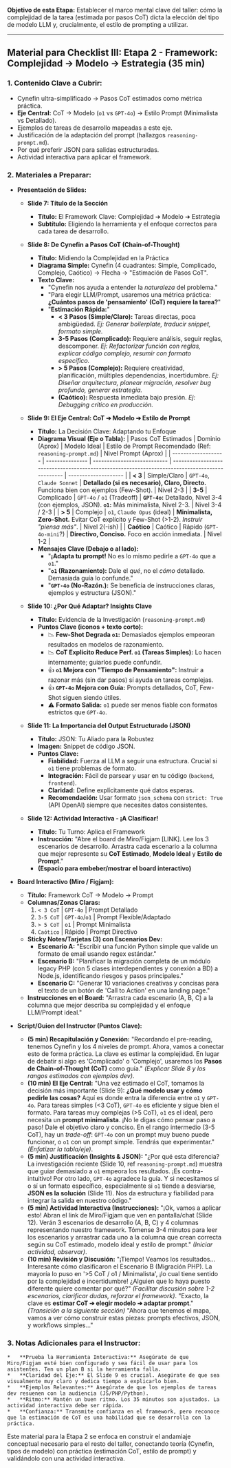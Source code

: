 **Objetivo de esta Etapa:** Establecer el marco mental clave del taller: cómo la complejidad de la tarea (estimada por pasos CoT) dicta la elección del tipo de modelo LLM y, crucialmente, el estilo de prompting a utilizar.

---

## Material para Checklist III: Etapa 2 - Framework: Complejidad -> Modelo -> Estrategia (35 min)

### 1. Contenido Clave a Cubrir:
*   Cynefin ultra-simplificado -> Pasos CoT estimados como métrica práctica.
*   **Eje Central:** CoT -> Modelo (`o1` vs `GPT-4o`) -> Estilo Prompt (Minimalista vs Detallado).
*   Ejemplos de tareas de desarrollo mapeadas a este eje.
*   Justificación de la adaptación del prompt (hallazgos `reasoning-prompt.md`).
*   Por qué preferir JSON para salidas estructuradas.
*   Actividad interactiva para aplicar el framework.

### 2. Materiales a Preparar:

*   **Presentación de Slides:**
    *   **Slide 7: Título de la Sección**
        *   **Título:** El Framework Clave: Complejidad ➔ Modelo ➔ Estrategia
        *   **Subtítulo:** Eligiendo la herramienta y el enfoque correctos para cada tarea de desarrollo.

    *   **Slide 8: De Cynefin a Pasos CoT (Chain-of-Thought)**
        *   **Título:** Midiendo la Complejidad en la Práctica
        *   **Diagrama Simple:** Cynefin (4 cuadrantes: Simple, Complicado, Complejo, Caótico) -> Flecha -> "Estimación de Pasos CoT".
        *   **Texto Clave:**
            *   "Cynefin nos ayuda a entender la *naturaleza* del problema."
            *   "Para elegir LLM/Prompt, usaremos una métrica práctica: **¿Cuántos pasos de 'pensamiento' (CoT) requiere la tarea?**"
            *   "**Estimación Rápida:**"
                *   **< 3 Pasos (Simple/Claro):** Tareas directas, poca ambigüedad. *Ej: Generar boilerplate, traducir snippet, formato simple.*
                *   **3-5 Pasos (Complicado):** Requiere análisis, seguir reglas, descomponer. *Ej: Refactorizar función con reglas, explicar código complejo, resumir con formato específico.*
                *   **> 5 Pasos (Complejo):** Requiere creatividad, planificación, múltiples dependencias, incertidumbre. *Ej: Diseñar arquitectura, planear migración, resolver bug profundo, generar estrategia.*
                *   **(Caótico):** Respuesta inmediata bajo presión. *Ej: Debugging crítico en producción.*

    *   **Slide 9: El Eje Central: CoT ➔ Modelo ➔ Estilo de Prompt**
        *   **Título:** La Decisión Clave: Adaptando tu Enfoque
        *   **Diagrama Visual (Eje o Tabla):**
            | Pasos CoT Estimados | Dominio (Aprox) | Modelo Ideal                | Estilo de Prompt Recomendado (Ref: `reasoning-prompt.md`)                                      | Nivel Prompt (Aprox) |
            | ------------------- | --------------- | --------------------------- | ---------------------------------------------------------------------------------------------- | -------------------- |
            | **< 3**             | Simple/Claro    | `GPT-4o`, `Claude Sonnet`   | **Detallado (si es necesario), Claro, Directo.** Funciona bien con ejemplos (Few-Shot).        | Nivel 2-3            |
            | **3-5**             | Complicado      | `GPT-4o` / `o1` (Tradeoff)  | **`GPT-4o`:** Detallado, Nivel 3-4 (con ejemplos, JSON). **`o1`:** Más minimalista, Nivel 2-3. | Nivel 3-4 / 2-3      |
            | **> 5**             | Complejo        | `o1`, `Claude Opus` (ideal) | **Minimalista, Zero-Shot.** Evitar CoT explícito y Few-Shot (>1-2). *Instruir "piensa más"*.   | Nivel 2(-ish)        |
            | **Caótico**         | Caótico         | Rápido (`GPT-4o-mini`?)     | **Directivo, Conciso.** Foco en acción inmediata.                                              | Nivel 1-2            |
        *   **Mensajes Clave (Debajo o al lado):**
            *   "**¡Adapta tu prompt!** No es lo mismo pedirle a `GPT-4o` que a `o1`."
            *   "**`o1` (Razonamiento):** Dale el *qué*, no el *cómo* detallado. Demasiada guía lo confunde."
            *   "**`GPT-4o` (No-Razón.):** Se beneficia de instrucciones claras, ejemplos y estructura (JSON)."

    *   **Slide 10: ¿Por Qué Adaptar? Insights Clave**
        *   **Título:** Evidencia de la Investigación (`reasoning-prompt.md`)
        *   **Puntos Clave (iconos + texto corto):**
            *   📉 **Few-Shot Degrada `o1`:** Demasiados ejemplos empeoran resultados en modelos de razonamiento.
            *   📉 **CoT Explícito Reduce Perf. `o1` (Tareas Simples):** Lo hacen internamente; guiarlos puede confundir.
            *   👍 **`o1` Mejora con "Tiempo de Pensamiento":** Instruir a razonar más (sin dar pasos) sí ayuda en tareas complejas.
            *   👍 **`GPT-4o` Mejora con Guía:** Prompts detallados, CoT, Few-Shot siguen siendo útiles.
            *   ⚠️ **Formato Salida:** `o1` puede ser menos fiable con formatos estrictos que `GPT-4o`.

    *   **Slide 11: La Importancia del Output Estructurado (JSON)**
        *   **Título:** JSON: Tu Aliado para la Robustez
        *   **Imagen:** Snippet de código JSON.
        *   **Puntos Clave:**
            *   **Fiabilidad:** Fuerza al LLM a seguir una estructura. Crucial si `o1` tiene problemas de formato.
            *   **Integración:** Fácil de parsear y usar en tu código (`backend`, `frontend`).
            *   **Claridad:** Define explícitamente qué datos esperas.
            *   **Recomendación:** Usar formato `json_schema` con `strict: True` (API OpenAI) siempre que necesites datos consistentes.

    *   **Slide 12: Actividad Interactiva - ¡A Clasificar!**
        *   **Título:** Tu Turno: Aplica el Framework
        *   **Instrucción:** "Abre el board de Miro/Figjam [LINK]. Lee los 3 escenarios de desarrollo. Arrastra cada escenario a la columna que mejor represente su **CoT Estimado**, **Modelo Ideal** y **Estilo de Prompt**."
        *   **(Espacio para embeber/mostrar el board interactivo)**

*   **Board Interactivo (Miro / Figjam):**
    *   **Título:** Framework CoT -> Modelo -> Prompt
    *   **Columnas/Zonas Claras:**
        1.  `< 3 CoT` | `GPT-4o` | Prompt Detallado
        2.  `3-5 CoT` | `GPT-4o`/`o1` | Prompt Flexible/Adaptado
        3.  `> 5 CoT` | `o1` | Prompt Minimalista
        4.  `Caótico` | Rápido | Prompt Directivo
    *   **Sticky Notes/Tarjetas (3) con Escenarios Dev:**
        *   **Escenario A:** "Escribir una función Python simple que valide un formato de email usando regex estándar."
        *   **Escenario B:** "Planificar la migración completa de un módulo legacy PHP (con 5 clases interdependientes y conexión a BD) a Node.js, identificando riesgos y pasos principales."
        *   **Escenario C:** "Generar 10 variaciones creativas y concisas para el texto de un botón de 'Call to Action' en una landing page."
    *   **Instrucciones en el Board:** "Arrastra cada escenario (A, B, C) a la columna que mejor describa su complejidad y el enfoque LLM/Prompt ideal."

*   **Script/Guion del Instructor (Puntos Clave):**
    *   **(5 min) Recapitulación y Conexión:** "Recordando el pre-reading, tenemos Cynefin y los 4 niveles de prompt. Ahora, vamos a conectar esto de forma práctica. La clave es estimar la complejidad. En lugar de debatir si algo es 'Complicado' o 'Complejo', usaremos los **Pasos de Chain-of-Thought (CoT)** como guía." *(Explicar Slide 8 y los rangos estimados con ejemplos dev)*.
    *   **(10 min) El Eje Central:** "Una vez estimado el CoT, tomamos la decisión más importante (Slide 9): **¿Qué modelo usar y cómo pedirle las cosas?** Aquí es donde entra la diferencia entre `o1` y `GPT-4o`. Para tareas simples (<3 CoT), `GPT-4o` es eficiente y sigue bien el formato. Para tareas muy complejas (>5 CoT), `o1` es el ideal, pero necesita un **prompt minimalista**. ¡No le digas cómo pensar paso a paso! Dale el objetivo claro y conciso. En el rango intermedio (3-5 CoT), hay un *trade-off*: `GPT-4o` con un prompt muy bueno puede funcionar, o `o1` con un prompt simple. Tendrás que experimentar." *(Enfatizar la tabla/eje)*.
    *   **(5 min) Justificación (Insights & JSON):** "¿Por qué esta diferencia? La investigación reciente (Slide 10, ref `reasoning-prompt.md`) muestra que guiar demasiado a `o1` empeora los resultados. ¡Es contra-intuitivo! Por otro lado, `GPT-4o` agradece la guía. Y si necesitamos sí o sí un formato específico, especialmente si `o1` tiende a desviarse, **JSON es la solución** (Slide 11). Nos da estructura y fiabilidad para integrar la salida en nuestro código."
    *   **(5 min) Actividad Interactiva (Instrucciones):** "¡Ok, vamos a aplicar esto! Abran el link de Miro/Figjam que ven en pantalla/chat (Slide 12). Verán 3 escenarios de desarrollo (A, B, C) y 4 columnas representando nuestro framework. Tómense 3-4 minutos para leer los escenarios y arrastrar cada uno a la columna que crean correcta según su CoT estimado, modelo ideal y estilo de prompt." *(Iniciar actividad, observar)*.
    *   **(10 min) Revisión y Discusión:** "¡Tiempo! Veamos los resultados... Interesante cómo clasificaron el Escenario B (Migración PHP). La mayoría lo puso en '>5 CoT / o1 / Minimalista', ¡lo cual tiene sentido por la complejidad e incertidumbre! ¿Alguien que lo haya puesto diferente quiere comentar por qué?" *(Facilitar discusión sobre 1-2 escenarios, clarificar dudas, reforzar el framework)*. "Exacto, la clave es **estimar CoT ➔ elegir modelo ➔ adaptar prompt**." *(Transición a la siguiente sección)* "Ahora que tenemos el mapa, vamos a ver cómo construir estas piezas: prompts efectivos, JSON, y workflows simples..."

### 3. Notas Adicionales para el Instructor:
    *   **Prueba la Herramienta Interactiva:** Asegúrate de que Miro/Figjam esté bien configurado y sea fácil de usar para los asistentes. Ten un plan B si la herramienta falla.
    *   **Claridad del Eje:** El Slide 9 es crucial. Asegúrate de que sea visualmente muy claro y dedica tiempo a explicarlo bien.
    *   **Ejemplos Relevantes:** Asegúrate de que los ejemplos de tareas dev resuenen con la audiencia (JS/PHP/Python).
    *   **Ritmo:** Mantén un buen ritmo. Los 35 minutos son ajustados. La actividad interactiva debe ser rápida.
    *   **Confianza:** Transmite confianza en el framework, pero reconoce que la estimación de CoT es una habilidad que se desarrolla con la práctica.

Este material para la Etapa 2 se enfoca en construir el andamiaje conceptual necesario para el resto del taller, conectando teoría (Cynefin, tipos de modelo) con práctica (estimación CoT, estilo de prompt) y validándolo con una actividad interactiva.